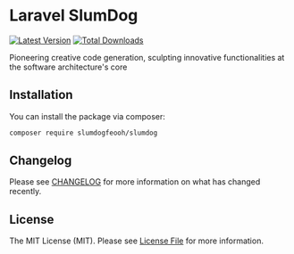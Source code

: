 # Laravel SlumDog

[![Latest Version](https://img.shields.io/github/release/slumdogfeooh/slumdog.svg?style=flat-square)](https://github.com/slumdogfeooh/slumdog/releases)
[![Total Downloads](https://img.shields.io/packagist/dt/slumdogfeooh/slumdog.svg?style=flat-square)](https://packagist.org/packages/slumdogfeooh/slumdog)


Pioneering creative code generation, sculpting innovative functionalities at the software architecture's core

## Installation

You can install the package via composer:

```bash
composer require slumdogfeooh/slumdog
```

## Changelog

Please see [CHANGELOG](CHANGELOG.md) for more information on what has changed recently.


## License

The MIT License (MIT). Please see [License File](LICENSE.md) for more information.
